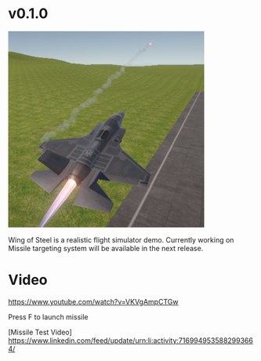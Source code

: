 # v0.1.0
![](https://github.com/rakeshkryadav/Flight-Sim/blob/main/Wind%20of%20Steel.png)

Wing of Steel is a realistic flight simulator demo.
Currently working on Missile targeting system will be available in the next release.

# Video
https://www.youtube.com/watch?v=VKVgAmpCTGw

Press F to launch missile

[Missile Test Video]
https://www.linkedin.com/feed/update/urn:li:activity:7169949535882993664/
